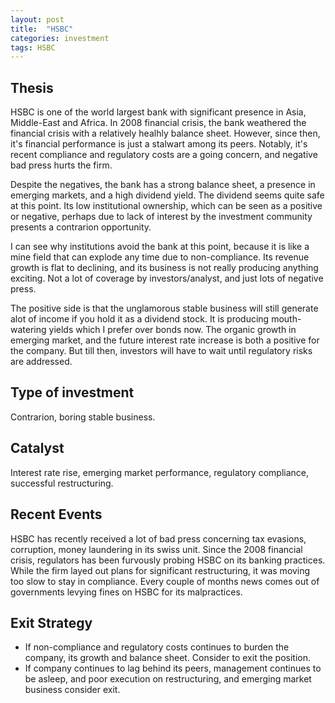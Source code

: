 ```yaml
---
layout: post
title:  "HSBC"
categories: investment
tags: HSBC
---
```


## Thesis


HSBC is one of the world largest bank with significant presence in Asia, Middle-East and Africa. In 2008 financial crisis, the bank weathered the financial crisis with a relatively healhly balance sheet. However, since then,  it's financial performance is just a stalwart among its peers.  Notably, it's recent compliance and regulatory costs are a going concern, and negative bad press hurts the firm. 

<!--more-->

Despite the negatives, the bank has a strong balance sheet, a presence in emerging markets, and a high dividend yield. The dividend seems quite safe at this point. Its low institutional ownership, which can be seen as a positive or negative, perhaps due to lack of interest by the investment community presents a contrarion opportunity.

I can see why institutions avoid the bank at this point, because it is like a mine field that can explode any time due to non-compliance. Its revenue growth is flat to declining,
and its business is not really producing anything exciting. Not a lot of coverage by investors/analyst, and just lots of negative press. 

The positive side is that the unglamorous stable business will still generate alot of income if you hold it as a dividend stock. It is producing mouth-watering yields which I prefer over bonds now. The organic growth in emerging market, and the future interest rate increase is both a positive for the company. But till then, investors will have to wait until regulatory risks are addressed. 


## Type of investment
Contrarion, boring stable business. 

## Catalyst
 Interest rate rise, emerging market performance, regulatory compliance, successful restructuring. 

## Recent Events
HSBC has recently received a lot of bad press concerning tax evasions, corruption, money laundering in its swiss unit. Since the 2008 financial crisis, regulators has been furvously probing HSBC on its banking practices. While the firm layed out plans for significant restructuring, it was moving too slow to stay in compliance. Every couple of months news comes out of governments levying fines on HSBC for its malpractices.



## Exit Strategy
* If non-compliance and regulatory costs continues to burden the company, its growth and balance sheet. Consider to exit the position. 
* If company continues to lag behind its peers, management continues to be asleep, and poor execution on restructuring, and emerging market business consider exit. 
